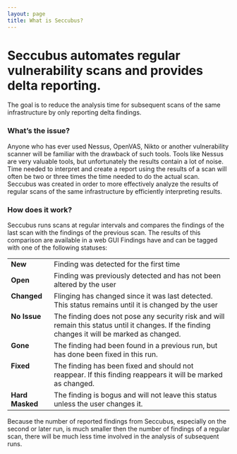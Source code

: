 ```yaml
---
layout: page
title: What is Seccubus?
---
```

# Seccubus automates regular vulnerability scans and provides delta reporting.

The goal is to reduce the analysis time for subsequent scans of the same
infrastructure by only reporting delta findings.

### What’s the issue?

Anyone who has ever used Nessus, OpenVAS, Nikto or another vulnerability
scanner will be familiar with the drawback of such tools. Tools like Nessus
are very valuable tools, but unfortunately the results contain a lot of noise.
Time needed to interpret and create a report using the results of a scan will
often be two or three times the time needed to do the actual scan. Seccubus was created in order to more effectively analyze the results of
regular scans of the same infrastructure by efficiently interpreting results.

### How does it work?

Seccubus runs scans at regular intervals and compares the findings of the last
scan with the findings of the previous scan. The results of this comparison
are available in a web GUI Findings have and can be tagged with one of the following statuses:

<table border="0">
<tbody>
<tr>
<td><strong>New </strong><br /></td>
<td>Finding was detected for the first time</td>
</tr>
<tr>
<td><strong>Open </strong></td>
<td>Finding was previously detected and has not been altered by the user</td>
</tr>
<tr>
<td valign="top"><strong>Changed</strong></td>
<td valign="top">Flinging has changed since it was last detected. This status remains until it is changed by the user</td>
</tr>
<tr>
<td valign="top"><strong>No Issue</strong></td>
<td valign="top">The finding does not pose any security risk and will remain this status until it changes. If the finding changes it will be marked as changed.</td>
</tr>
<tr>
<td valign="top"><strong>Gone</strong></td>
<td valign="top">The finding had been found in a previous run, but has done been fixed in this run.</td>
</tr>
<tr>
<td valign="top"><strong>Fixed </strong></td>
<td valign="top">The finding has been fixed and should not reappear. If this finding reappears it will be marked as changed.</td>
</tr>
<tr>
<td valign="top"><strong>Hard Masked</strong></td>
<td valign="top">The finding is bogus and will not leave this status unless the user changes it.</td>
</tr>
</tbody>
</table>
 Because the number of reported findings from Seccubus, especially on the
second or later run, is much smaller then the number of findings of a regular
scan, there will be much less time involved in the analysis of subsequent
runs.

